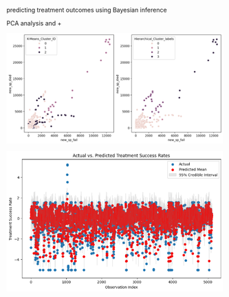 predicting treatment outcomes using Bayesian inference

PCA analysis and +

![PCA Analysis](https://github.com/isadays/BayesianInference/blob/main/Clinical%20Trials/download.png)


![Bayesian Prediction](https://github.com/isadays/BayesianInference/blob/main/Clinical%20Trials/Predicted_actual.png)

